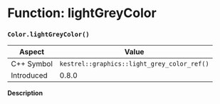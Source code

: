 
# Function: lightGreyColor
### `Color.lightGreyColor()`

| Aspect | Value |
| --- | --- |
| C++ Symbol | `kestrel::graphics::light_grey_color_ref()` |
| Introduced | 0.8.0 |

**Description**


